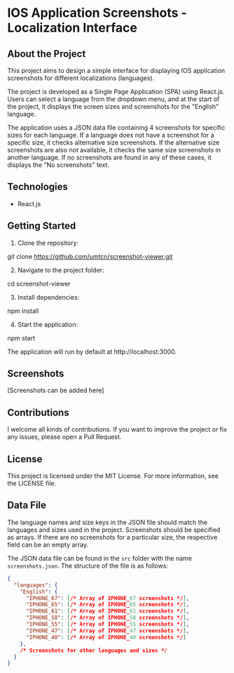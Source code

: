 # IOS Application Screenshots - Localization Interface

## About the Project

This project aims to design a simple interface for displaying IOS application screenshots for different localizations (languages).

The project is developed as a Single Page Application (SPA) using React.js. Users can select a language from the dropdown menu, and at the start of the project, it displays the screen sizes and screenshots for the "English" language.

The application uses a JSON data file containing 4 screenshots for specific sizes for each language. If a language does not have a screenshot for a specific size, it checks alternative size screenshots. If the alternative size screenshots are also not available, it checks the same size screenshots in another language. If no screenshots are found in any of these cases, it displays the "No screenshots" text.

## Technologies

- React.js

## Getting Started

1. Clone the repository:

git clone https://github.com/umtcn/screenshot-viewer.git

2. Navigate to the project folder:

cd screenshot-viewer

3. Install dependencies:

npm install

4. Start the application:

npm start

The application will run by default at http://localhost:3000.

## Screenshots

[Screenshots can be added here]

## Contributions
I welcome all kinds of contributions. If you want to improve the project or fix any issues, please open a Pull Request.

## License
This project is licensed under the MIT License. For more information, see the LICENSE file.

## Data File

The language names and size keys in the JSON file should match the languages and sizes used in the project. Screenshots should be specified as arrays. If there are no screenshots for a particular size, the respective field can be an empty array.

The JSON data file can be found in the `src` folder with the name `screenshots.json`. The structure of the file is as follows:

```json
{
  "languages": {
    "English": {
      "IPHONE_67": [/* Array of IPHONE_67 screenshots */],
      "IPHONE_65": [/* Array of IPHONE_65 screenshots */],
      "IPHONE_61": [/* Array of IPHONE_61 screenshots */],
      "IPHONE_58": [/* Array of IPHONE_58 screenshots */],
      "IPHONE_55": [/* Array of IPHONE_55 screenshots */],
      "IPHONE_47": [/* Array of IPHONE_47 screenshots */],
      "IPHONE_40": [/* Array of IPHONE_40 screenshots */]
    },
    /* Screenshots for other languages and sizes */
  }
}
